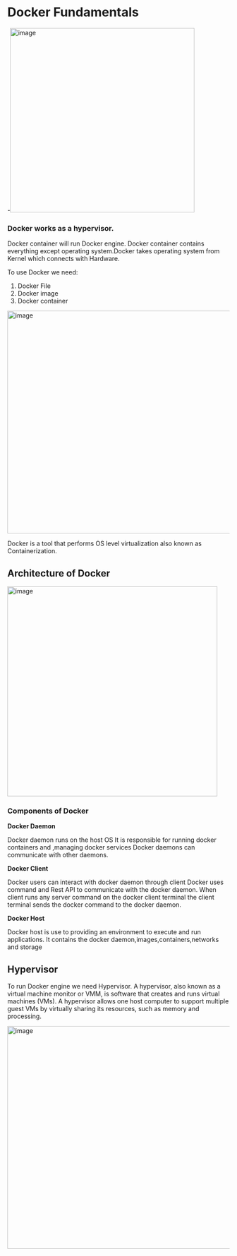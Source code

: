 # Docker Fundamentals

-<img width="418" alt="image" src="https://github.com/Nachiketa-A/DevopsCourse/assets/157089767/5f852d8d-fb2a-4d8d-950a-3e20e33191d6">

### Docker works as a hypervisor.
Docker container will run Docker engine. Docker container contains everything except operating system.Docker takes operating system from Kernel which connects with Hardware.

To use Docker we need:
1. Docker File
2. Docker image
3. Docker container

<img width="505" alt="image" src="https://github.com/Nachiketa-A/DevopsCourse/assets/157089767/1deec213-edee-429f-833d-73f43c466b3d">

Docker is a tool that performs OS level virtualization also known as Containerization.

## Architecture of Docker

<img width="476" alt="image" src="https://github.com/Nachiketa-A/DevopsCourse/assets/157089767/ab1aacfe-5f3e-47fa-8800-dfba46369ee7">

### Components of Docker

**Docker Daemon**

Docker daemon runs on the host OS
It is responsible for running docker containers and ,managing docker services
Docker daemons can communicate with other daemons.

**Docker Client**

Docker users can interact with docker daemon through client
Docker uses command and Rest API to communicate with the docker daemon.
When client runs any server command on the docker client terminal the client terminal sends the docker command to the docker daemon.

**Docker Host**

Docker host is use to providing an environment to execute and run applications. It contains the docker daemon,images,containers,networks and storage


## Hypervisor


To run Docker engine we need Hypervisor.
A hypervisor, also known as a virtual machine monitor or VMM, is software that creates and runs virtual machines (VMs). A hypervisor allows one host computer to support multiple guest VMs by virtually sharing its resources, such as memory and processing.

<img width="505" alt="image" src="https://github.com/Nachiketa-A/DevopsCourse/assets/157089767/1153657e-a54e-4a96-bf0e-7ea12202fd03">
